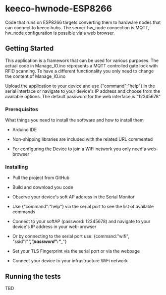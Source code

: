 # keeco-hwnode-ESP8266

Code that runs on ESP8266 targets converting them to hardware nodes that can connect to keeco hubs. The server-hw_node connection is MQTT, hw_node configuration is possible via a web browser.

## Getting Started

This application is a framework that can be used for various purposes. The actual code in Manage_IO.ino represents a MQTT controlled gate lock with RFID scanning. To have a different functionality you only need to change the content of Manage_IO.ino

Upload the application to your device and use {"command":"help"} in the serial interface or navigate to your device's IP address and choose from the available options.
The default password for the web interface is "12345678"

### Prerequisites

What things you need to install the software and how to install them

- Arduino IDE

- Non-shipping libraries are included with the related URL commented

- For configuring the Device to join a WiFi network you only need a web-browser 

### Installing

- Pull the project from GitHub

- Build and download you code

- Observe your device's soft AP address in the Serial Monitor

- Use {"command":"help"} via the serial port to see the list of available commands 

- Connect to your softAP (password: 12345678) and navigate to your device's IP address in your web-browser

- Or by connecting to the serial port use: {command:"wifi", "ssid":"___","password":"____"}

- Set your TLS Fingerprint via the serial port or via the webpage

- Connect your device to your infrastructure WiFi network



## Running the tests

TBD





